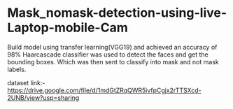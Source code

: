# Mask_nomask-detection-using-live-Laptop-mobile-Cam

Build model using transfer learning(VGG19) and achieved an accuracy of 98%
Haarcascade classifier was used to detect the faces and get the bounding boxes. Which was then sent to classify into mask and not mask labels.



dataset link:-https://drive.google.com/file/d/1mdGtZRqQWR5ivfpCgjx2rTTSXcd-2UNB/view?usp=sharing
